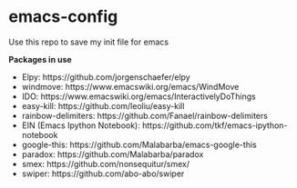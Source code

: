 # emacs-config
Use this repo to save my init file for emacs

<b>Packages in use</b><br>
<ul>
<li>
Elpy: https://github.com/jorgenschaefer/elpy <br>
</li>
<li>
windmove: https://www.emacswiki.org/emacs/WindMove<br>
</li>
<li>
IDO: https://www.emacswiki.org/emacs/InteractivelyDoThings<br>
</li>
<li>
easy-kill: https://github.com/leoliu/easy-kill<br>
</li>
<li>
rainbow-delimiters: https://github.com/Fanael/rainbow-delimiters<br>
</li>
<li>
EIN (Emacs Ipython Notebook): https://github.com/tkf/emacs-ipython-notebook<br>
</li>
<li>
google-this: https://github.com/Malabarba/emacs-google-this<br>
</li>
<li>
paradox: https://github.com/Malabarba/paradox<br>
</li>
<li>
smex: https://github.com/nonsequitur/smex/<br>
</li>
<li>
swiper: https://github.com/abo-abo/swiper<br>
</li>
